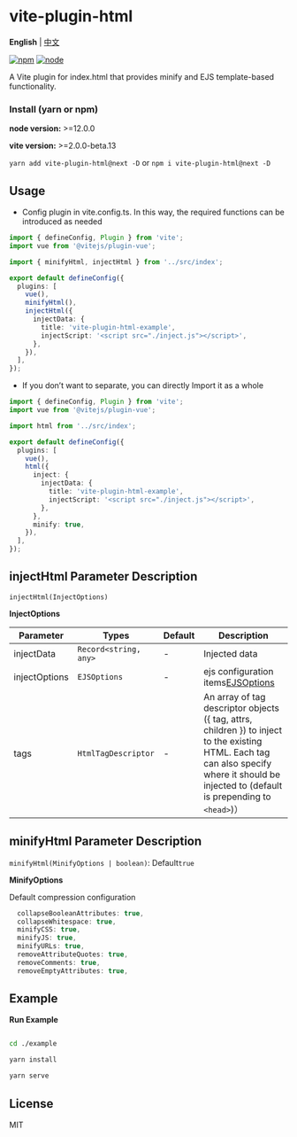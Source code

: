 # vite-plugin-html

**English** | [中文](./README.zh_CN.md)

[![npm][npm-img]][npm-url] [![node][node-img]][node-url]

A Vite plugin for index.html that provides minify and EJS template-based functionality.

### Install (yarn or npm)

**node version:** >=12.0.0

**vite version:** >=2.0.0-beta.13

`yarn add vite-plugin-html@next -D` or `npm i vite-plugin-html@next -D`

## Usage

- Config plugin in vite.config.ts. In this way, the required functions can be introduced as needed

```ts
import { defineConfig, Plugin } from 'vite';
import vue from '@vitejs/plugin-vue';

import { minifyHtml, injectHtml } from '../src/index';

export default defineConfig({
  plugins: [
    vue(),
    minifyHtml(),
    injectHtml({
      injectData: {
        title: 'vite-plugin-html-example',
        injectScript: '<script src="./inject.js"></script>',
      },
    }),
  ],
});
```

- If you don’t want to separate, you can directly Import it as a whole

```ts
import { defineConfig, Plugin } from 'vite';
import vue from '@vitejs/plugin-vue';

import html from '../src/index';

export default defineConfig({
  plugins: [
    vue(),
    html({
      inject: {
        injectData: {
          title: 'vite-plugin-html-example',
          injectScript: '<script src="./inject.js"></script>',
        },
      },
      minify: true,
    }),
  ],
});
```

## injectHtml Parameter Description

`injectHtml(InjectOptions)`

**InjectOptions**

| Parameter | Types | Default | Description |
| --- | --- | --- | --- |
| injectData | `Record<string, any>` | - | Injected data |
| injectOptions | `EJSOptions` | - | ejs configuration items[EJSOptions](https://github.com/mde/ejs#options) |
| tags | `HtmlTagDescriptor` | - | An array of tag descriptor objects ({ tag, attrs, children }) to inject to the existing HTML. Each tag can also specify where it should be injected to (default is prepending to `<head>`)） |

## minifyHtml Parameter Description

`minifyHtml(MinifyOptions | boolean)`: Default`true`

**MinifyOptions**

Default compression configuration

```ts
  collapseBooleanAttributes: true,
  collapseWhitespace: true,
  minifyCSS: true,
  minifyJS: true,
  minifyURLs: true,
  removeAttributeQuotes: true,
  removeComments: true,
  removeEmptyAttributes: true,
```

## Example

**Run Example**

```bash

cd ./example

yarn install

yarn serve

```

## License

MIT

[npm-img]: https://img.shields.io/npm/v/vite-plugin-html.svg
[npm-url]: https://npmjs.com/package/vite-plugin-html
[node-img]: https://img.shields.io/node/v/vite-plugin-html.svg
[node-url]: https://nodejs.org/en/about/releases/

